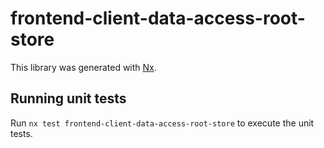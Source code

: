 # frontend-client-data-access-root-store

This library was generated with [Nx](https://nx.dev).

## Running unit tests

Run `nx test frontend-client-data-access-root-store` to execute the unit tests.
